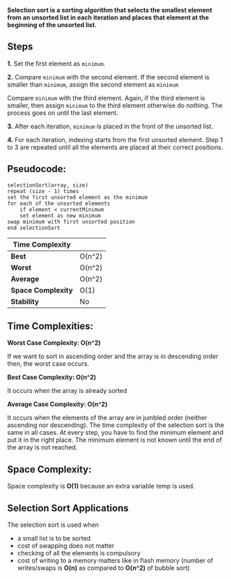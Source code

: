 **Selection sort is a sorting algorithm that selects the smallest element from an unsorted list in each iteration and places that element at the beginning of the unsorted list.**

**Steps**
---
**1.** Set the first element as `minimum`.

**2.** Compare `minimum` with the second element. If the second element is smaller than `minimum`, assign the second element as `minimum`

Compare `minimum` with the third element. Again, if the third element is smaller, then assign `minimum` to the third element otherwise do nothing. The process goes on until the last element.

**3.** After each iteration, `minimum` is placed in the front of the unsorted list.

**4.** For each iteration, indexing starts from the first unsorted element. Step 1 to 3 are repeated until all the elements are placed at their correct positions.

**Pseudocode:**
---
    selectionSort(array, size)
    repeat (size - 1) times
    set the first unsorted element as the minimum
    for each of the unsorted elements
        if element < currentMinimum
        set element as new minimum
    swap minimum with first unsorted position
    end selectionSort

| **Time Complexity**  |        |
| -------------------- | ------ |
| **Best**             | O(n^2) |
| **Worst**            | O(n^2) |
| **Average**          | O(n^2) |
| **Space Complexity** | O(1)   |
| **Stability**        | No     |

**Time Complexities:**
---

**Worst Case Complexity: O(n^2)**

If we want to sort in ascending order and the array is in descending order then, the worst case occurs.

**Best Case Complexity: O(n^2)**

It occurs when the array is already sorted

**Average Case Complexity: O(n^2)**

It occurs when the elements of the array are in jumbled order (neither ascending nor descending).
The time complexity of the selection sort is the same in all cases. At every step, you have to find the minimum element and put it in the right place. The minimum element is not known until the end of the array is not reached.

**Space Complexity:**
---

Space complexity is **O(1)** because an extra variable temp is used.

**Selection Sort Applications**
---
The selection sort is used when

- a small list is to be sorted
- cost of swapping does not matter
- checking of all the elements is compulsory
- cost of writing to a memory matters like in flash memory (number of writes/swaps is **O(n)** as compared to **O(n^2)** of bubble sort)
